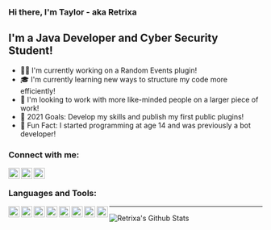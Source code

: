 ### Hi there, I'm Taylor - aka Retrixa

## I'm a Java Developer and Cyber Security Student!
- 👨‍💻 I'm currently working on a Random Events plugin!
- 🎓 I'm currently learning new ways to structure my code more efficiently!
- 🧠 I'm looking to work with more like-minded people on a larger piece of work!
- 💪 2021 Goals: Develop my skills and publish my first public plugins!
- 🎉 Fun Fact: I started programming at age 14 and was previously a bot developer!

### Connect with me:

[<img align="left" alt="Retrixa | Twitter" width="22px" src="https://cdn.jsdelivr.net/npm/simple-icons@v3/icons/twitter.svg" />][twitter]
[<img align="left" alt="Retrixa | Discord" width="22px" src="https://cdn.jsdelivr.net/npm/simple-icons@3.13.0/icons/discord.svg" />][discord]
[<img align="left" alt="Retrixa | MC-Market" width="22px" src="https://cdn.jsdelivr.net/npm/simple-icons@3.13.0/icons/minecraft.svg" />][mcm]

<br />

### Languages and Tools:
[<img align="left" alt="Java" width="22px" src="https://cdn.iconscout.com/icon/free/png-256/java-60-1174953.png" />][git]
[<img align="left" alt="Python" width="22px" src="https://upload.wikimedia.org/wikipedia/commons/thumb/c/c3/Python-logo-notext.svg/768px-Python-logo-notext.svg.png" />][git]
[<img align="left" alt="C" width="22px" src="https://cdn.iconscout.com/icon/free/png-512/c-programming-569564.png" />][git]
[<img align="left" alt="IntelliJ" width="22px" src="https://upload.wikimedia.org/wikipedia/commons/thumb/d/d5/IntelliJ_IDEA_Logo.svg/1024px-IntelliJ_IDEA_Logo.svg.png" />][git]
[<img align="left" alt="Git" width="22px" src="https://upload.wikimedia.org/wikipedia/commons/thumb/e/e0/Git-logo.svg/1280px-Git-logo.svg.png" />][git]
[<img align="left" alt="MongoDB" width="22px" src="https://img.icons8.com/color/452/mongodb.png" />][git]
[<img align="left" alt="Bash" width="22px" src="https://www.twitchinstalls.com/img/terminal.svg" />][git]
[<img align="left" alt="MySQL" width="22px" src="https://pngimg.com/uploads/mysql/mysql_PNG35.png" />][git]

---

<img align="left" alt="Retrixa's Github Stats" src="https://github-readme-stats.vercel.app/api?username=Retrixa&show_icons=true&hide_border=true" />

<br />
<br />

[git]: https://github.com/Retrixa
[twitter]: https://twitter.com/MrTRhys
[discord]: https://discord.com/users/688348050573361270/
[mcm]:  https://www.mc-market.org/members/200727/

